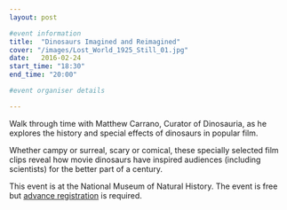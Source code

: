 ```yaml
---
layout: post

#event information
title:  "Dinosaurs Imagined and Reimagined"
cover: "/images/Lost_World_1925_Still_01.jpg"
date:   2016-02-24
start_time: "18:30"
end_time: "20:00"

#event organiser details

---
```


Walk through time with Matthew Carrano, Curator of Dinosauria, as he
explores the history and special effects of dinosaurs in popular film.

Whether campy or surreal, scary or comical, these specially selected
film clips reveal how movie dinosaurs have inspired audiences
(including scientists) for the better part of a century. 

This event is at the National Museum of Natural History. The event
is free but [advance registration](https://www.facebook.com/events/1290117051013702/) is required.


